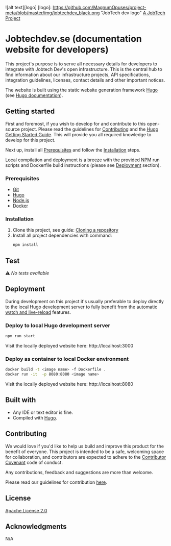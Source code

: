 ![alt text][logo]
[logo]: https://github.com/MagnumOpuses/project-meta/blob/master/img/jobtechdev_black.png "JobTech dev logo"
[A JobTech Project]( https://www.jobtechdev.se)
# Jobtechdev.se (documentation website for developers)

This project's purpose is to serve all necessary details for developers to integrate with Jobtech Dev's open infrastructure. This is the central hub to find information about our infrastructure projects, API specifications, integration guidelines, licenses, contact details and other important notices.

The website is built using the static website generation framework [Hugo](https://gohugo.io/) (see [Hugo documentation](https://gohugo.io/documentation/)).

## Getting started

First and foremost, if you wish to develop for and contribute to this open-source project. Please read the guidelines for [Contributing](CONTRIBUTING.md) and the [Hugo Getting Started Guide](https://gohugo.io/getting-started/). This will provide you all required knowledge to develop for this project.

Next up, install all [Prerequisites](#prerequisites) and follow the [Installation](#installation) steps.

Local compilation and deployment is a breeze with the provided [NPM](https://www.npmjs.com) run scripts and Dockerfile build instructions (please see [Deployment](#deployment) section).

### Prerequisites
 * [Git](https://git-scm.com/)
 * [Hugo](https://gohugo.io/)
 * [Node.js](https://nodejs.org/en/)
 * [Docker](https://www.docker.com)

### Installation

 1. Clone this project, see guide: [Cloning a repository](https://help.github.com/en/articles/cloning-a-repository)
 1. Install all project dependencies with command:
    ```bash
    npm install
    ```

## Test

:warning: *No tests available*

## Deployment

During development on this project it's usually preferable to deploy directly to the local Hugo development server to fully benefit from the automatic [watch and live-reload](https://gohugo.io/getting-started/usage/#livereload) features.

### Deploy to local Hugo development server
```bash
npm run start
```

Visit the locally deployed website here: http://localhost:3000

### Deploy as container to local Docker environment
```bash
docker build -t <image name> -f Dockerfile .
docker run -it  -p 8080:8080 <image name>
```

Visit the locally deployed website here: http://localhost:8080

## Built with

* Any IDE or text editor is fine.
* Compiled with [Hugo](https://gohugo.io/).

## Contributing

We would love if you'd like to help us build and improve this product for the benefit of everyone. This project is intended to be a safe, welcoming space for collaboration, and contributors are expected to adhere to the [Contributor Covenant](http://contributor-covenant.org/) code of conduct.

Any contributions, feedback and suggestions are more than welcome.

Please read our guidelines for contribution [here](CONTRIBUTING_TEMPLATE.md).

## License

[Apache License 2.0](LICENSE.md)

## Acknowledgments

N/A
